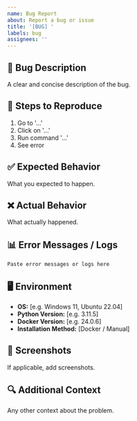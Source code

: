 ```yaml
---
name: Bug Report
about: Report a bug or issue
title: '[BUG] '
labels: bug
assignees: ''
---
```


## 🐛 Bug Description

A clear and concise description of the bug.

## 📝 Steps to Reproduce

1. Go to '...'
2. Click on '...'
3. Run command '...'
4. See error

## ✅ Expected Behavior

What you expected to happen.

## ❌ Actual Behavior

What actually happened.

## 📊 Error Messages / Logs

```
Paste error messages or logs here
```

## 🖥️ Environment

- **OS:** [e.g. Windows 11, Ubuntu 22.04]
- **Python Version:** [e.g. 3.11.5]
- **Docker Version:** [e.g. 24.0.6]
- **Installation Method:** [Docker / Manual]

## 📸 Screenshots

If applicable, add screenshots.

## 🔍 Additional Context

Any other context about the problem.

